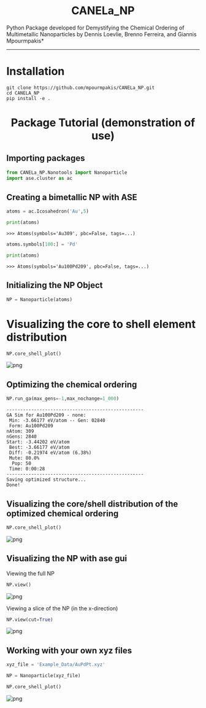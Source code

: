 <h1 align="center">CANELa_NP</h1>

Python Package developed for Demystifying the Chemical Ordering of Multimetallic Nanoparticles by Dennis Loevlie, Brenno Ferreira, and Giannis Mpourmpakis*

-------
# Installation 

```
git clone https://github.com/mpourmpakis/CANELa_NP.git
cd CANELA_NP
pip install -e .
```

<h1 align="center">Package Tutorial (demonstration of use)</h1>


## Importing packages

```python
from CANELa_NP.Nanotools import Nanoparticle
import ase.cluster as ac
```

## Creating a bimetallic NP with ASE 


```python
atoms = ac.Icosahedron('Au',5) 
```


```python
print(atoms)
```




    >>> Atoms(symbols='Au309', pbc=False, tags=...)




```python
atoms.symbols[100:] = 'Pd'
```


```python
print(atoms)
```




    >>> Atoms(symbols='Au100Pd209', pbc=False, tags=...)



## Initializing the NP Object


```python
NP = Nanoparticle(atoms)
```

# Visualizing the core to shell element distribution


```python
NP.core_shell_plot()
```


    
![png](README_Notebook_files/README_Notebook_10_0.png)
    


## Optimizing the chemical ordering


```python
NP.run_ga(max_gens=-1,max_nochange=1_000)
```

    --------------------------------------------------
    GA Sim for Au100Pd209 - none:
     Min: -3.66177 eV/atom -- Gen: 02840
     Form: Au100Pd209
    nAtom: 309
    nGens: 2840
    Start: -3.44202 eV/atom
     Best: -3.66177 eV/atom
     Diff: -0.21974 eV/atom (6.38%)
     Mute: 80.0%
      Pop: 50
     Time: 0:00:28
    --------------------------------------------------
    Saving optimized structure...
    Done!


## Visualizing the core/shell distribution of the optimized chemical ordering


```python
NP.core_shell_plot()
```


    
![png](README_Notebook_files/README_Notebook_14_0.png)
    


## Visualizing the NP with ase gui

Viewing the full NP


```python
NP.view()
```

![png](README_Notebook_files/full_np.png)


Viewing a slice of the NP (in the x-direction)


```python
NP.view(cut=True)
```

![png](README_Notebook_files/half_np.png)

## Working with your own xyz files


```python
xyz_file = 'Example_Data/AuPdPt.xyz'
```


```python
NP = Nanoparticle(xyz_file)
```


```python
NP.core_shell_plot()
```


    
![png](README_Notebook_files/README_Notebook_23_0.png)
    


